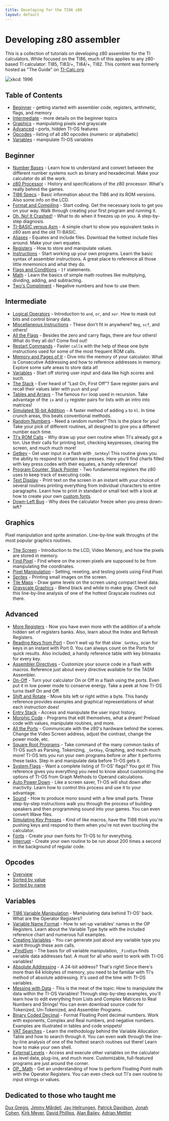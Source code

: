 ```yaml
---
title: Developing for the TI86 z80
layout: default
---
```


# Developing z80 assembler

This is a collection of tutorials on developing z80 assembler for the TI
calculators.  While focused on the TI86, much of this applies to any z80-based
TI calculator: TI85, TI83/+, TI84/+, TI82.  This content was formerly hosted
as "The Guide" on [TI-Calc.org](//ticalc.org).

![xkcd: 1996](http://imgs.xkcd.com/comics/1996.png "xkcd #768 '1996'")


## Table of Contents
- [Beginner](#beginner) - getting started with assembler code, registers, arithmetic, flags, and memory
- [Intermediate](#intermediate) - more details on the beginner topics
- [Graphics](#graphics) - manipulating pixels and grayscale
- [Advanced](#advanced) - ports, hidden TI-OS features
- [Opcodes](#opcodes) - listing of all z80 opcodes (numeric or alphabetic)
- [Variables](#variables) - manipulate TI-OS variables


## Beginner

- [Number Bases](beginner/numb.htm) - Learn how to understand and convert
  between the different number systems such as binary and hexadecimal. Make
  your calculator do all the work.
- [z80 Processor](beginner/z80p.htm) - History and specifications of the z80
  processor. What's really behind the games.
- [TI86 Specs](beginner/ti86.htm) - Basic information about the TI86 and its
  ROM versions. Also some info on the LCD.
- [Format and Compiling](beginner/form.htm) - Start coding. Get the necessary
  tools to get you on your way. Walk through creating your first program
  and running it.
- [Oh, No! It Crashed!](beginner/ohno.htm) - What to do when it freezes up on
  you. A step-by-step diagnosis.
- [TI-BASIC versus Asm](beginner/ti-b.htm) - A simple chart to show you
  equivalent tasks in z80 asm and the old TI-BASIC.
- [Aliases](beginner/alia.htm) - Equates and include files. Download the
  hottest include files around. Make your own equates.
- [Registers](beginner/regi.htm) - How to store and manipulate values.
- [Instructions](beginner/inst.htm) - Start working up your own
  programs. Learn the basic syntax of assembler instructions. A great place to
  reference all those little mnemonics and what they do.
- [Flags and Conditions](beginner/flag.htm) - `If` statements.
- [Math](beginner/math.htm) - Learn the basics of simple math routines like
  multiplying, dividing, adding, and subtracting.
- [Two's Compliment](beginner/twos.htm) - Negative numbers and how to use
  them.



## Intermediate

- [Logical Operators](intermediate/logi.htm) - Introduction to `and`, `or`,
  and `xor`. How to mask out bits and control binary data.
- [Miscellaneous Instructions](intermediate/misc.htm) - These don't fit in
  anywhere? `Neg`, `scf`, and others!
- [All the Flags](intermediate/allt.htm) - Besides the zero and carry flags,
  there are four others! What do they all do? Come find out!
- [Restart Commands](intermediate/rstc.htm) - Faster `call`s with the help of
  these one byte instructions used for some of the most frequent ROM calls.
- [Memory and Pages of It](intermediate/memo.htm) - Dive into the
  memory of your calculator. What is Consecutive Addressing and how to
  reference addresses in memory. Explore some safe areas to store data at!
- [Variables](intermediate/vari.htm) - Start off storing user input and data
  like high scores and such.
- [The Stack](intermediate/stac.htm) - Ever heard of \"Last On, First Off\"?
  Save register pairs and recall their values later with `push` and `pop`!
- [Tables and Arrays](intermediate/tabl.htm) - The famous `For` loop used in
  recursion. Take advantage of the `ix` and `iy` register pairs for lists with
  an intro into matrices!
- [Simulated 16-bit Addition](intermediate/simu.htm) - A faster method of
  adding `a` to `hl`. In time crunch areas, this beats conventional methods.
- [Random Numbers](intermediate/rand.htm) - Need a random number? This is the
  place for you! Take your pick of different routines, all designed to
  give you a different number each time.
- [TI's ROM Calls](intermediate/romc.htm) - Why draw up your own routine when
  TI's already got a ton. Use their calls for printing text, checking
  keypresses, clearing the screen, and much much more!
- [Getkey](intermediate/getkey.htm) - Get user input in a flash with
  `_GetKey`! This routine gives you the ability to respond to certain key
  presses. Here you'll find charts filled with key press codes with their
  equates, a handy reference!
- [Program Counter, Stack Pointer](intermediate/pcsp.htm) - Two fundamental
  registers the z80 uses to keep track of executing code.
- [Text Display](intermediate/text.htm) - Print text on the screen in an
  instant with your choice of several routines printing everything from
  individual characters to entire paragraphs. Learn how to print in standard
  or small text with a look at how to create your own
  [custom fonts](advanced/font.htm).
- [Down-Left Bug](intermediate/down.htm) - Why does the calculator freeze when
  you press down-left?



## Graphics

Pixel manipulation and sprite animation. Line-by-line walk throughs of the
most popular graphics routines.

- [The Screen](intermediate/scre.htm) - Introduction to the LCD, Video Memory,
and how the pixels are stored in memory.
- [Find Pixel](intermediate/find.htm) - Find where on the screen pixels are
  supposed to be from manipulating the coordinates.
- [Pixel Manipulation](intermediate/pixe.htm) - Setting, reseting, and testing
  pixels using Find Pixel.
- [Sprites](intermediate/spri.htm) - Printing small images on the screen.
- [Tile Maps](intermediate/tile.htm) - Draw game levels on the screen using
  compact level data.
- [Grayscale Graphics](advanced/gray.htm) - Blend black and white to make
  gray. Check out this line-by-line analysis of one of the hottest Grayscale
  routines out there.



## Advanced

- [More Registers](advanced/inde.htm) - Now you have even more with the
  addition of a whole hidden set of registers banks. Also, learn about the
  Index and Refresh Registers.
- [Reading Keys from Port](advanced/read.htm) - Don't wait up for that slow
  `_GetKey`, scan for keys in an instant with Port 0. You can always count on
  the Ports for quick results. Also included, a handy reference table with key
  bitmasks for every key.
- [Assembler Directives](advanced/asse.htm) - Customize your source code in a
  flash with macros. Reference just about every directive available for the
  TASM Assembler.
- [On-Off](advanced/onof.htm) - Turn your calculator On or Off in a flash
  using the ports. Even put it in low power mode to conserve energy. Take a
  peek at how TI-OS turns itself On and Off.
- [Shift and Rotate](advanced/shif.htm) - Move bits left or right within a
  byte. This handy reference provides examples and graphical representations
  of what each instruction does!
- [Entry Stack](advanced/entr.htm) - Access and manipulate the user input
  history.
- [Morphic Code](advanced/morp.htm) - Programs that edit themselves, what a
  dream! Preload code with values, manipulate routines, and more.
- [All the Ports](advanced/allp.htm) - Communicate with the z80's hardware
  behind the scenes. Change the Video Screen address, adjust the contrast,
  change the power mode, etc.
- [Square Root Programs](advanced/squa.htm) - Take command of the many common
  tasks of TI-OS such as Parsing, Tokenizing, `_GetKey`, Graphing, and much
  much more! TI-OS lets you run your own programs before or after it performs
  these tasks. Step in and manipulate data before TI-OS gets it.
- [System Flags](advanced/syst.htm) - Want a complete listing of TI-OS' flags?
  You got it! This reference gives you everything you need to know about
  customizing the options of TI-OS from Graph Methods to Operand calculations.
- [Auto Power Down](advanced/apd.htm) - Like a screen saver, TI-OS will shut
  down after inactivity. Learn how to control this process and use it to your
  advantage.
- [Sound](advanced/soun.htm) - How to produce mono sound with a few small
  parts. These step-by-step instructions walk you through the process of
  building speakers and then programming sound into your games. You can even
  convert Wave files.
- [Simulating Key Presses](advanced/simu.htm) - Kind of like macros, have the
  TI86 think you're pushing keys and respond to them when you're not even
  touching the calculator.
- [Fonts](advanced/font.htm) - Create your own fonts for TI-OS to for
  everything.
- [Interrupt](advanced/inte.htm) - Create your own routine to be run about 200
  times a second in the background of regular code.



## Opcodes

- [Overview](opcodes/opcodes.htm)
- [Sorted by value](opcodes/opcodesB.htm)
- [Sorted by name](opcodes/opcodesN.htm)


## Variables

- [TI86 Variable Manipulation](variables/ti86.htm) - Manipulating data behind
  TI-OS' back. What are the Operator Registers?
- [Variable Name Format](variables/vari.htm) - How to set-up variables' names
  in the OP Registers. Learn about the Variable Type byte with the included
  reference chart and numerous full examples.
- [Creating Variables](variables/crea.htm) - You can generate just about any
  variable type you want through these asm calls.
- [_FindSym](variables/findsym.htm) - The basis for *all* variable manipulation,
  `_FindSym` finds variable data addresses fast. A must for all who want to
  work with TI-OS variables!
- [Absolute Addressing](variables/abso.htm) - A 24-bit address? That's right!
  Since there's more than 64 kilobytes of memory, you need to be familiar with
  TI's method of absolute addressing. It's used *all* the time with TI-OS
  variables.
- [Messing with Data](variables/mess.htm) - This is the meat of the topic: How
  to manipulate the data within the TI-OS Variables! Through step-by-step
  examples, you'll learn how to edit everything from Lists and Complex
  Matrices to Real Numbers and Strings! You can even download source code for
  Tokenized, Un-Tokenized, and Assembler Programs.
- [Binary Coded Decimal](variables/bcd.htm) - Format Floating Point decimal
  numbers. Work with exponents, Complex and Real numbers, and negative
  numbers. Examples are illustrated in tables and code snippets!
- [VAT Searches](variables/vats.htm) - Learn the methodology behind the
  Variable Allocation Table and how to search through it. You can even walk
  through the line-by-line analysis of one of the hottest search routines out
  there! Learn how to make your own shell.
- [External Levels](variables/exte.htm) - Access and execute other variables
  on the calculator as level data, plug-ins, and much more. Customizable,
  full-featured programs are just around the corner.
- [OP_ Math](variables/op_m.htm) - Get an understanding of how to perform
  Floating Point math with the Operator Registers. You can even check out TI's
  own routine to input strings or values.



## Dedicated to those who taught me
<A HREF="mailto:assets@eden.rutgers.edu">Dux Gregis</A>,
<A HREF="mailto:mja@algonet.se">Jimmy M&aring;rdell</A>,
<A HREF="mailto:JayEll64@aol.com">Jay Hellrungen</A>,
<A HREF="mailto:luezma@netscape.net">Patrick Davidson</A>,
<A HREF="mailto:ComAsYuAre@aol.com">Jonah Cohen</A>,
<A HREF="mailto:kirkmeyer@bigfoot.com">Kirk Meyer</A>,
<A HREF="mailto:david@acz.org">David Phillips</A>,
<A HREF="mailto:bailela@charlie.cns.iit.edu">Alan Bailey</A>,
<A HREF="mailto:kazmet@sonic.net">Adrian Mettler</A>
